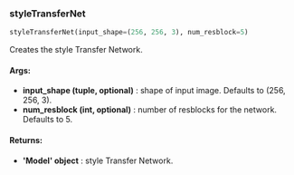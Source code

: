 

### styleTransferNet
```python
styleTransferNet(input_shape=(256, 256, 3), num_resblock=5)
```
Creates the style Transfer Network.

#### Args:

* **input_shape (tuple, optional)** :  shape of input image. Defaults to (256, 256, 3).
* **num_resblock (int, optional)** :  number of resblocks for the network. Defaults to 5.

#### Returns:

* **'Model' object** :  style Transfer Network.